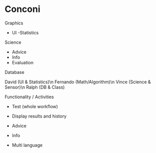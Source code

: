 # Conconi
 
 Graphics
 - UI
 -Statistics

Science
- Advice
- Info
- Evaluation

Database

David (UI & Statistics)\n
Fernando (Math/Algorithm)\n
Vince (Science & Sensor)\n
Ralph (DB & Class)



Functionality / Activities
- Test (whole workflow)
- Display results and history
- Advice
- Info

- Multi language

